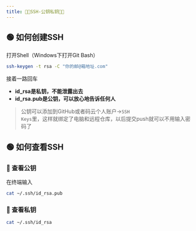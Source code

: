 ```yaml
---
title: 🐱‍💻SSH-公钥私钥🐱‍💻
---
```


## 🟢 如何创建SSH
打开Shell（Windows下打开Git Bash）
```sh
ssh-keygen -t rsa -C "你的邮@箱地址.com"
```
接着一路回车  

- **id_rsa是私钥，不能泄露出去**
- **id_rsa.pub是公钥，可以放心地告诉任何人**

>公钥可以添加到GitHub或者码云个人账户-><code>SSH Keys</code>里，这样就绑定了电脑和远程仓库，以后提交push就可以不用输入密码了

## 🟢 如何查看SSH

### 🔵 查看公钥
在终端输入
```sh
cat ~/.ssh/id_rsa.pub
```
### 🔵 查看私钥
```sh
cat ~/.ssh/id_rsa
```